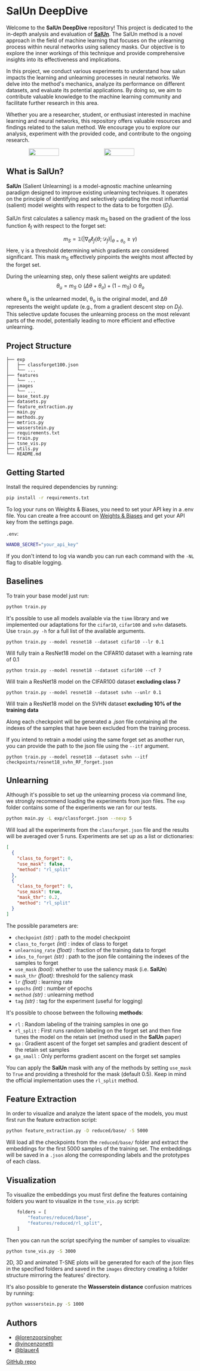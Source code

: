# SalUn DeepDive

Welcome to the **SalUn DeepDive** repository! This project is dedicated to the in-depth analysis and evaluation of [**SalUn**](https://arxiv.org/abs/2310.12508). The SalUn method is a novel approach in the field of machine learning that focuses on the unlearning process within neural networks using saliency masks. Our objective is to explore the inner workings of this technique and provide comprehensive insights into its effectiveness and implications.

In this project, we conduct various experiments to understand how salun impacts the learning and unlearning processes in neural networks. We delve into the method's mechanics, analyze its performance on different datasets, and evaluate its potential applications. By doing so, we aim to contribute valuable knowledge to the machine learning community and facilitate further research in this area.

Whether you are a researcher, student, or enthusiast interested in machine learning and neural networks, this repository offers valuable resources and findings related to the salun method. We encourage you to explore our analysis, experiment with the provided code, and contribute to the ongoing research.

<div align="center" style="display: flex;">
  <img src="imgs/class2.gif" width="40%">
  <img src="imgs/class2.png" width="40%">
</div>

## What is SalUn?
**SalUn** (Salient Unlearning) is a model-agnostic machine unlearning paradigm designed to improve existing unlearning techniques. It operates on the principle of identifying and selectively updating the most influential (salient) model weights with respect to the data to be forgotten ($D_f$).

SalUn first calculates a saliency mask m<sub>S</sub> based on the gradient of the loss function ℓ<sub>f</sub> with respect to the forget set:

$$m_S = \mathbb{1}\left(\left|\nabla_\theta \ell_f(\theta; \mathcal{D}_f)\right|_{\theta=\theta_o} \ge \gamma\right) $$
Here, γ is a threshold determining which gradients are considered significant. This mask m<sub>S</sub> effectively pinpoints the weights most affected by the forget set.

During the unlearning step, only these salient weights are updated:
$$\theta_u = m_S \odot (\Delta\theta + \theta_o) + (1 - m_S) \odot \theta_o$$

where θ<sub>u</sub> is the unlearned model, θ<sub>o</sub> is the original model, and Δθ represents the weight update (e.g., from a gradient descent step on $D_f$). This selective update focuses the unlearning process on the most relevant parts of the model, potentially leading to more efficient and effective unlearning.





## Project Structure

```
├── exp
│   ├── classforget100.json
│   └── ...
├── features
│   └── ...
├── images
│   └── ...
├── base_test.py
├── datasets.py
├── feature_extraction.py
├── main.py
├── methods.py
├── metrics.py
├── wasserstein.py
├── requirements.txt
├── train.py
├── tsne_vis.py
├── utils.py
└── README.md
```

## Getting Started

Install the required dependencies by running:

```bash
pip install -r requirements.txt
```

To log your runs on Weights & Biases, you need to set your API key in a .env file. You can create a free account on [Weights & Biases](https://wandb.ai/) and get your API key from the settings page.

`.env`:

```bash
WANDB_SECRET="your_api_key"
```

If you don't intend to log via wandb you can run each command with the `-NL` flag to disable logging.

## Baselines

To train your base model just run:

```bash
python train.py
```

It's possible to use all models available via the `timm` library and we implemented our adaptations for the `cifar10`, `cifar100` and `svhn` datasets. Use `train.py -h` for a full list of the available arguments.

```
python train.py --model resnet18 --dataset cifar10 --lr 0.1
```

Will fully train a ResNet18 model on the CIFAR10 dataset with a learning rate of 0.1

```
python train.py --model resnet18 --dataset cifar100 --cf 7
```

Will train a ResNet18 model on the CIFAR100 dataset **excluding class 7**

```
python train.py --model resnet18 --dataset svhn --unlr 0.1
```

Will train a ResNet18 model on the SVHN dataset **excluding 10% of the training data**

Along each checkpoint will be generated a _.json_ file containing all the indexes of the samples that have been excluded from the training process.

If you intend to retrain a model using the same forget set as another run, you can provide the path to the json file using the `--itf` argument.

```
python train.py --model resnet18 --dataset svhn --itf checkpoints/resnet18_svhn_RF_forget.json
```

## Unlearning

Although it's possible to set up the unlearning process via command line, we strongly recommend loading the experiments from json files. The `exp` folder contains some of the experiments we ran for our tests.

```bash
python main.py -L exp/classforget.json --nexp 5
```

Will load all the experiments from the `classforget.json` file and the results will be averaged over 5 runs. Experiments are set up as a list or dictionaries:

```json
[
  {
    "class_to_forget": 0,
    "use_mask": false,
    "method": "rl_split"
  },
  {
    "class_to_forget": 0,
    "use_mask": true,
    "mask_thr": 0.2,
    "method": "rl_split"
  }
]
```

The possible parameters are:

- `checkpoint` _(str)_ : path to the model checkpoint
- `class_to_forget` _(int)_ : index of class to forget
- `unlearning_rate` _(float)_ : fraction of the training data to forget
- `idxs_to_forget` _(str)_ : path to the json file containing the indexes of the samples to forget
- `use_mask` _(bool)_: whether to use the saliency mask (i.e. **SalUn**)
- `mask_thr` _(float)_: threshold for the saliency mask
- `lr` _(float)_ : learning rate
- `epochs` _(int)_ : number of epochs
- `method` _(str)_ : unlearning method
- `tag` _(str)_ : tag for the experiment (useful for logging)

It's possible to choose between the following **methods**:

- `rl` : Random labeling of the training samples in one go
- `rl_split` : First runs random labeling on the forget set and then fine tunes the model on the retain set (method used in the **SalUn** paper)
- `ga` : Gradient ascent of the forget set samples and gradient descent of the retain set samples
- `ga_small` : Only performs gradient ascent on the forget set samples

You can apply the **SalUn** mask with any of the methods by setting `use_mask` to `True` and providing a threshold for the mask (default 0.5). Keep in mind the official implementation uses the `rl_split` method.

## Feature Extraction

In order to visualize and analyze the latent space of the models, you must first run the feature extraction script:

```bash
python feature_extraction.py -D reduced/base/ -S 5000
```

Will load all the checkpoints from the `reduced/base/` folder and extract the embeddings for the first 5000 samples of the training set. The embeddings will be saved in a `.json` along the corresponding labels and the prototypes of each class.

## Visualization

To visualize the embeddings you must first define the features containing folders you want to visualize in the `tsne_vis.py` script:

```python
    folders = [
        "features/reduced/base",
        "features/reduced/rl_split",
    ]
```

Then you can run the script specifying the number of samples to visualize:

```bash
python tsne_vis.py -S 3000
```

2D, 3D and animated T-SNE plots will be generated for each of the json files in the specified folders and saved in the `images` directory creating a folder structure mirroring the features' directory.

It's also possible to generate the **Wasserstein distance** confusion matrices by running:

```bash
python wasserstein.py -S 1000
```

## Authors

- [@lorenzoorsingher](https://github.com/lorenzoorsingher)
- [@vincenzonetti](https://github.com/vincenzonetti)
- [@blauer4](https://github.com/blauer4)

[GitHub repo](https://github.com/lorenzoorsingher/SalUn_DeepDive)
